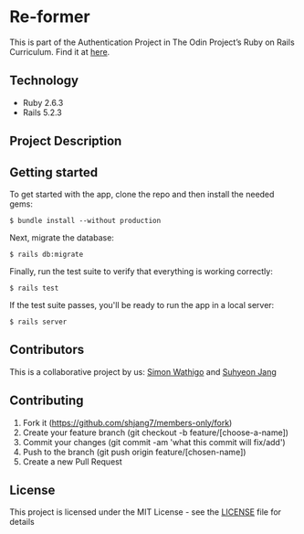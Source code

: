 # Re-former

This is part of the Authentication Project in The Odin Project’s Ruby on Rails Curriculum. Find it at [here](https://www.theodinproject.com/courses/ruby-on-rails/lessons/authentication).

## Technology

- Ruby 2.6.3
- Rails 5.2.3

## Project Description


## Getting started

To get started with the app, clone the repo and then install the needed gems:

```
$ bundle install --without production
```

Next, migrate the database:

```
$ rails db:migrate
```

Finally, run the test suite to verify that everything is working correctly:

```
$ rails test
```

If the test suite passes, you'll be ready to run the app in a local server:

```
$ rails server
```

## Contributors

This is a collaborative project by us: [Simon Wathigo](https://github.com/wathigo) and [Suhyeon Jang](https://github.com/shjang7)


## Contributing

1. Fork it (https://github.com/shjang7/members-only/fork)
2. Create your feature branch (git checkout -b feature/[choose-a-name])
3. Commit your changes (git commit -am 'what this commit will fix/add')
4. Push to the branch (git push origin feature/[chosen-name])
5. Create a new Pull Request


## License

This project is licensed under the MIT License - see the [LICENSE](./LICENSE) file for details

